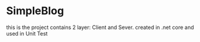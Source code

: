 # SimpleBlog

this is the project contains 2 layer: Client and Sever. created in .net core and used in Unit Test